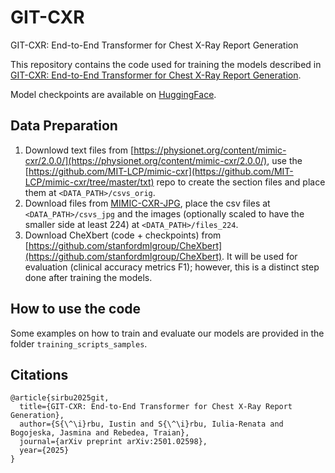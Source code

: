 # GIT-CXR
GIT-CXR: End-to-End Transformer for Chest X-Ray Report Generation

This repository contains the code used for training the models described in [GIT-CXR: End-to-End Transformer for Chest X-Ray Report Generation](https://arxiv.org/pdf/2501.02598).

Model checkpoints are available on [HuggingFace](https://huggingface.co/iustinsirbu).

## Data Preparation

1. Downlowd text files from [https://physionet.org/content/mimic-cxr/2.0.0/](https://physionet.org/content/mimic-cxr/2.0.0/), use the [https://github.com/MIT-LCP/mimic-cxr](https://github.com/MIT-LCP/mimic-cxr/tree/master/txt) repo to create the section files and place them at `<DATA_PATH>/csvs_orig`.
1. Download files from [MIMIC-CXR-JPG](https://physionet.org/content/mimic-cxr-jpg/2.1.0/), place the csv files at `<DATA_PATH>/csvs_jpg` and the images (optionally scaled to have the smaller side at least 224) at `<DATA_PATH>/files_224`.
1. Download CheXbert (code + checkpoints) from [https://github.com/stanfordmlgroup/CheXbert](https://github.com/stanfordmlgroup/CheXbert). It will be used for evaluation (clinical accuracy metrics F1); however, this is a distinct step done after training the models.

## How to use the code

Some examples on how to train and evaluate our models are provided in the folder `training_scripts_samples`.

## Citations

```
@article{sirbu2025git,
  title={GIT-CXR: End-to-End Transformer for Chest X-Ray Report Generation},
  author={S{\^\i}rbu, Iustin and S{\^\i}rbu, Iulia-Renata and Bogojeska, Jasmina and Rebedea, Traian},
  journal={arXiv preprint arXiv:2501.02598},
  year={2025}
}
```